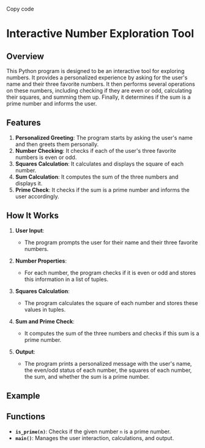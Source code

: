 Copy code
# Interactive Number Exploration Tool

## Overview

This Python program is designed to be an interactive tool for exploring numbers. It provides a personalized experience by asking for the user's name and their three favorite numbers. It then performs several operations on these numbers, including checking if they are even or odd, calculating their squares, and summing them up. Finally, it determines if the sum is a prime number and informs the user.

## Features

1. **Personalized Greeting**: The program starts by asking the user's name and then greets them personally.
2. **Number Checking**: It checks if each of the user's three favorite numbers is even or odd.
3. **Squares Calculation**: It calculates and displays the square of each number.
4. **Sum Calculation**: It computes the sum of the three numbers and displays it.
5. **Prime Check**: It checks if the sum is a prime number and informs the user accordingly.

## How It Works

1. **User Input**:
    - The program prompts the user for their name and their three favorite numbers.

2. **Number Properties**:
    - For each number, the program checks if it is even or odd and stores this information in a list of tuples.

3. **Squares Calculation**:
    - The program calculates the square of each number and stores these values in tuples.

4. **Sum and Prime Check**:
    - It computes the sum of the three numbers and checks if this sum is a prime number.

5. **Output**:
    - The program prints a personalized message with the user's name, the even/odd status of each number, the squares of each number, the sum, and whether the sum is a prime number.

## Example
## Functions

- **`is_prime(n)`**: Checks if the given number `n` is a prime number.
- **`main()`**: Manages the user interaction, calculations, and output.
